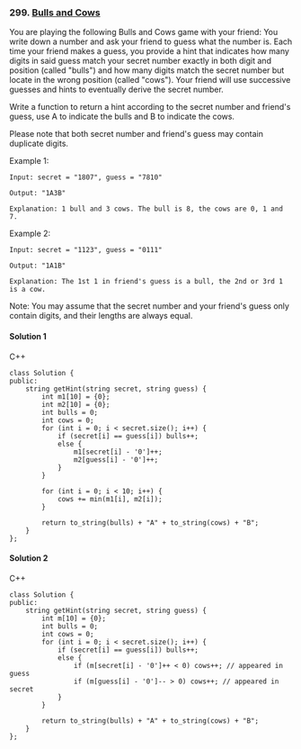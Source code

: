 ### 299\. [Bulls and Cows](https://leetcode.com/problems/bulls-and-cows/)

You are playing the following Bulls and Cows game with your friend: You write down a number and ask your friend to guess what the number is. Each time your friend makes a guess, you provide a hint that indicates how many digits in said guess match your secret number exactly in both digit and position (called "bulls") and how many digits match the secret number but locate in the wrong position (called "cows"). Your friend will use successive guesses and hints to eventually derive the secret number.

Write a function to return a hint according to the secret number and friend's guess, use A to indicate the bulls and B to indicate the cows. 

Please note that both secret number and friend's guess may contain duplicate digits.

Example 1:
```
Input: secret = "1807", guess = "7810"

Output: "1A3B"

Explanation: 1 bull and 3 cows. The bull is 8, the cows are 0, 1 and 7.
```

Example 2:
```
Input: secret = "1123", guess = "0111"

Output: "1A1B"

Explanation: The 1st 1 in friend's guess is a bull, the 2nd or 3rd 1 is a cow.
```
Note: You may assume that the secret number and your friend's guess only contain digits, and their lengths are always equal.

#### Solution 1

C++

```
class Solution {
public:
    string getHint(string secret, string guess) {
        int m1[10] = {0};
        int m2[10] = {0};
        int bulls = 0;
        int cows = 0;
        for (int i = 0; i < secret.size(); i++) {
            if (secret[i] == guess[i]) bulls++;
            else {
                m1[secret[i] - '0']++;
                m2[guess[i] - '0']++;
            }
        }
        
        for (int i = 0; i < 10; i++) {
            cows += min(m1[i], m2[i]);
        }
        
        return to_string(bulls) + "A" + to_string(cows) + "B";
    }
};
```

#### Solution 2

C++

```
class Solution {
public:
    string getHint(string secret, string guess) {
        int m[10] = {0};
        int bulls = 0;
        int cows = 0;
        for (int i = 0; i < secret.size(); i++) {
            if (secret[i] == guess[i]) bulls++;
            else {
                if (m[secret[i] - '0']++ < 0) cows++; // appeared in guess
                if (m[guess[i] - '0']-- > 0) cows++; // appeared in secret
            }
        }
        
        return to_string(bulls) + "A" + to_string(cows) + "B";
    }
};
```
